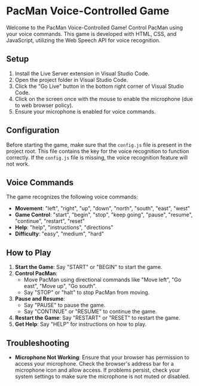 # PacMan Voice-Controlled Game

Welcome to the PacMan Voice-Controlled Game! Control PacMan using your voice commands. This game is developed with HTML, CSS, and JavaScript, utilizing the Web Speech API for voice recognition.


## Setup
1. Install the Live Server extension in Visual Studio Code.
2. Open the project folder in Visual Studio Code.
3. Click the "Go Live" button in the bottom right corner of Visual Studio Code.
4. Click on the screen once with the mouse to enable the microphone (due to web browser policy).
5. Ensure your microphone is enabled for voice commands.

## Configuration
Before starting the game, make sure that the `config.js` file is present in the project root. This file contains the key for the voice recognition to function correctly. If the `config.js` file is missing, the voice recognition feature will not work.

## Voice Commands
The game recognizes the following voice commands:
- **Movement**: "left", "right", "up", "down", "north", "south", "east", "west"
- **Game Control**: "start", "begin", "stop", "keep going", "pause", "resume", "continue", "restart", "reset"
- **Help**: "help", "instructions", "directions"
- **Difficulty**: "easy", "medium", "hard"

## How to Play
1. **Start the Game**: Say "START" or "BEGIN" to start the game.
2. **Control PacMan**:
   - Move PacMan using directional commands like "Move left", "Go east", "Move up", "Go south".
   - Say "STOP" or "halt" to stop PacMan from moving.
3. **Pause and Resume**:
   - Say "PAUSE" to pause the game.
   - Say "CONTINUE" or "RESUME" to continue the game.
4. **Restart the Game**: Say "RESTART" or "RESET" to restart the game.
5. **Get Help**: Say "HELP" for instructions on how to play.


## Troubleshooting
- **Microphone Not Working**: Ensure that your browser has permission to access your microphone. Check the browser's address bar for a microphone icon and allow access. If problems persist, check your system settings to make sure the microphone is not muted or disabled.

